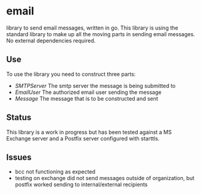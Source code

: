 # email
library to send email messages, written in go. This library is using the standard library to make up all the moving parts in sending email messages. No external dependencies required.

## Use
To use the library you need to construct three parts:
* *SMTPServer* The smtp server the message is being submitted to
* *EmailUser* The authorized email user sending the message
* *Message* The message that is to be constructed and sent

## Status
This library is a work in progress but has been tested against a MS Exchange server and a Postfix server configured with starttls.

## Issues
* bcc not functioning as expected
* testing on exchange did not send messages outside of organization, but postfix worked sending to internal/external recipients
